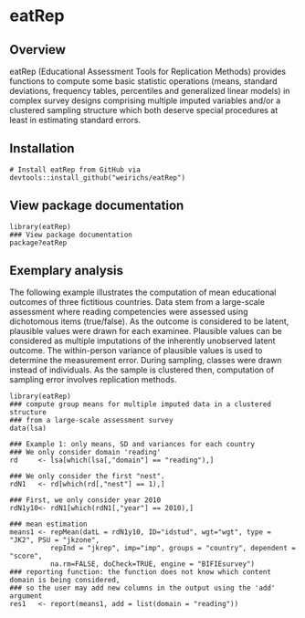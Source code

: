 # eatRep

## Overview 

eatRep (Educational Assessment Tools for Replication Methods) provides functions to compute some basic statistic operations (means, standard deviations, frequency tables, percentiles and generalized linear models) in complex survey designs comprising multiple imputed variables and/or a clustered sampling structure which both deserve special procedures at least in estimating standard errors.

## Installation

```
# Install eatRep from GitHub via
devtools::install_github("weirichs/eatRep")
```

## View package documentation

```
library(eatRep)
### View package documentation
package?eatRep
```

## Exemplary analysis

The following example illustrates the computation of mean educational outcomes of three fictitious countries. Data stem from a large-scale assessment where reading competencies were assessed using dichotomous items (true/false). As the outcome is considered to be latent, plausible values were drawn for each examinee. Plausible values can be considered as multiple imputations of the inherently unobserved latent outcome. The within-person variance of plausible values is used to determine the measurement error. During sampling, classes were drawn instead of individuals. As the sample is clustered then, computation of sampling error involves replication methods. 

```
library(eatRep)
### compute group means for multiple imputed data in a clustered structure
### from a large-scale assessment survey
data(lsa)

### Example 1: only means, SD and variances for each country
### We only consider domain 'reading'
rd     <- lsa[which(lsa[,"domain"] == "reading"),]

### We only consider the first "nest".
rdN1   <- rd[which(rd[,"nest"] == 1),]

### First, we only consider year 2010
rdN1y10<- rdN1[which(rdN1[,"year"] == 2010),]

### mean estimation
means1 <- repMean(datL = rdN1y10, ID="idstud", wgt="wgt", type = "JK2", PSU = "jkzone",
          repInd = "jkrep", imp="imp", groups = "country", dependent = "score",
          na.rm=FALSE, doCheck=TRUE, engine = "BIFIEsurvey")
### reporting function: the function does not know which content domain is being considered,
### so the user may add new columns in the output using the 'add' argument
res1   <- report(means1, add = list(domain = "reading"))
```



